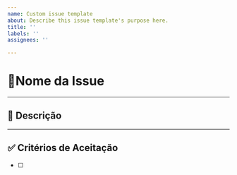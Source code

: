 ```yaml
---
name: Custom issue template
about: Describe this issue template's purpose here.
title: ''
labels: ''
assignees: ''

---
```


# 📌Nome da Issue

---

## 📝 Descrição

---

## ✅ Critérios de Aceitação

- [ ]
